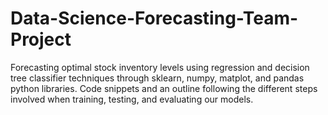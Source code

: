# Data-Science-Forecasting-Team-Project
Forecasting optimal stock inventory levels using regression and decision tree classifier techniques through sklearn, numpy, matplot, and pandas python libraries. Code snippets and an outline following the different steps involved when training, testing, and evaluating our models.

